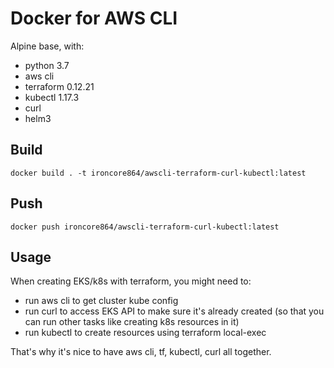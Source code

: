 # Docker for AWS CLI

Alpine base, with:

- python 3.7
- aws cli
- terraform 0.12.21
- kubectl 1.17.3
- curl
- helm3

## Build

```
docker build . -t ironcore864/awscli-terraform-curl-kubectl:latest
```

## Push
```
docker push ironcore864/awscli-terraform-curl-kubectl:latest
```

## Usage

When creating EKS/k8s with terraform, you might need to:
- run aws cli to get cluster kube config
- run curl to access EKS API to make sure it's already created (so that you can run other tasks like creating k8s resources in it)
- run kubectl to create resources using terraform local-exec

That's why it's nice to have aws cli, tf, kubectl, curl all together.
